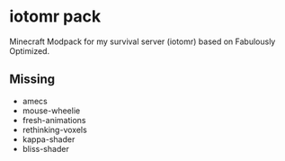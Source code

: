# iotomr pack

Minecraft Modpack for my survival server (iotomr) based on Fabulously Optimized. 

## Missing

- amecs
- mouse-wheelie
- fresh-animations
- rethinking-voxels
- kappa-shader
- bliss-shader
